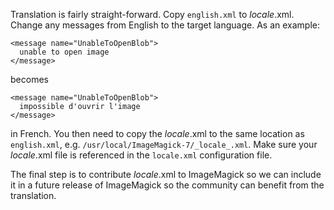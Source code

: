 Translation is fairly straight-forward.  Copy `english.xml` to _locale_.xml.  Change any messages from English to the target language.  As an example:

```
<message name="UnableToOpenBlob">
  unable to open image
</message>
```
becomes
```
<message name="UnableToOpenBlob">
  impossible d'ouvrir l'image
</message>
```
in French.  You then need to copy the _locale_.xml to the same location as `english.xml`, e.g. `/usr/local/ImageMagick-7/_locale_.xml`. Make sure your _locale_.xml file is referenced in the `locale.xml` configuration file.

The final step is to contribute _locale_.xml to ImageMagick so we can include it in a future release of ImageMagick so the community can benefit from the translation.
